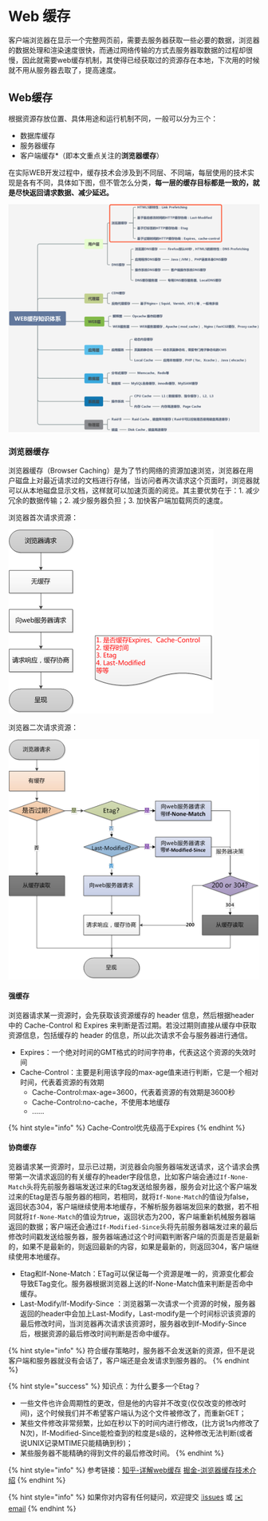 # Web 缓存

客户端浏览器在显示一个完整网页前，需要去服务器获取一些必要的数据，浏览器的数据处理和渲染速度很快，而通过网络传输的方式去服务器取数据的过程却很慢，因此就需要web缓存机制，其使得已经获取过的资源存在本地，下次用的时候就不用从服务器去取了，提高速度。

## Web缓存

根据资源存放位置、具体用途和运行机制不同，一般可以分为三个：

* 数据库缓存
* 服务器缓存
* 客户端缓存\*（即本文重点关注的**浏览器缓存**）

在实际WEB开发过程中，缓存技术会涉及到不同层、不同端，每层使用的技术实现是各有不同，具体如下图，但不管怎么分类，**每一层的缓存目标都是一致的，就是尽快返回请求数据、减少延迟。**

![](../.gitbook/assets/web-huan-cun-.png)

### 浏览器缓存

浏览器缓存（Browser Caching）是为了节约网络的资源加速浏览，浏览器在用户磁盘上对最近请求过的文档进行存储，当访问者再次请求这个页面时，浏览器就可以从本地磁盘显示文档，这样就可以加速页面的阅览。其主要优势在于：1. 减少冗余的数据传输；2. 减少服务器负担；3. 加快客户端加载网页的速度。

浏览器首次请求资源：

![](../.gitbook/assets/shou-ci-qing-qiu-.png)

浏览器二次请求资源：

![](../.gitbook/assets/liu-lan-qi-huan-cun-.png)

#### 强缓存

浏览器请求某一资源时，会先获取该资源缓存的 header 信息，然后根据header中的 Cache-Control 和 Expires 来判断是否过期。若没过期则直接从缓存中获取资源信息，包括缓存的 header 的信息，所以此次请求不会与服务器进行通信。

* Expires：一个绝对时间的GMT格式的时间字符串，代表这这个资源的失效时间
* Cache-Control：主要是利用该字段的max-age值来进行判断，它是一个相对时间，代表着资源的有效期
  * Cache-Control:max-age=3600，代表着资源的有效期是3600秒
  * Cache-Control:no-cache，不使用本地缓存
  * ......

{% hint style="info" %}
Cache-Control优先级高于Expires
{% endhint %}

#### 协商缓存

览器请求某一资源时，显示已过期，浏览器会向服务器端发送请求，这个请求会携带第一次请求返回的有关缓存的header字段信息，比如客户端会通过`If-None-Match`头将先前服务器端发送过来的Etag发送给服务器，服务会对比这个客户端发过来的Etag是否与服务器的相同，若相同，就将`If-None-Match`的值设为false，返回状态304，客户端继续使用本地缓存，不解析服务器端发回来的数据，若不相同就将`If-None-Match`的值设为true，返回状态为200，客户端重新机械服务器端返回的数据；客户端还会通过`If-Modified-Since`头将先前服务器端发过来的最后修改时间戳发送给服务器，服务器端通过这个时间戳判断客户端的页面是否是最新的，如果不是最新的，则返回最新的内容，如果是最新的，则返回304，客户端继续使用本地缓存。

* Etag和If-None-Match：ETag可以保证每一个资源是唯一的，资源变化都会导致ETag变化。服务器根据浏览器上送的If-None-Match值来判断是否命中缓存。
* Last-Modify/If-Modify-Since ：浏览器第一次请求一个资源的时候，服务器返回的header中会加上Last-Modify，Last-modify是一个时间标识该资源的最后修改时间，当浏览器再次请求该资源时，服务器收到If-Modify-Since后，根据资源的最后修改时间判断是否命中缓存。

{% hint style="info" %}
符合缓存策略时，服务器不会发送新的资源，但不是说客户端和服务器就没有会话了，客户端还是会发请求到服务器的。
{% endhint %}

{% hint style="success" %}
知识点：为什么要多一个Etag？

* 一些文件也许会周期性的更改，但是他的内容并不改变\(仅仅改变的修改时间\)，这个时候我们并不希望客户端认为这个文件被修改了，而重新GET；
* 某些文件修改非常频繁，比如在秒以下的时间内进行修改，\(比方说1s内修改了N次\)，If-Modified-Since能检查到的粒度是s级的，这种修改无法判断\(或者说UNIX记录MTIME只能精确到秒\)；
* 某些服务器不能精确的得到文件的最后修改时间。
{% endhint %}

{% hint style="info" %}
参考链接：[知乎-详解web缓存](https://zhuanlan.zhihu.com/p/90507417)  [掘金-浏览器缓存技术介绍](https://juejin.cn/post/6844903672556552205)
{% endhint %}

{% hint style="info" %}
如果你对内容有任何疑问，欢迎提交 [❕issues](https://github.com/MrEnvision/Front-end_learning_notes/issues) 或 [ ✉️ email](mailto:EnvisionShen@gmail.com)
{% endhint %}

